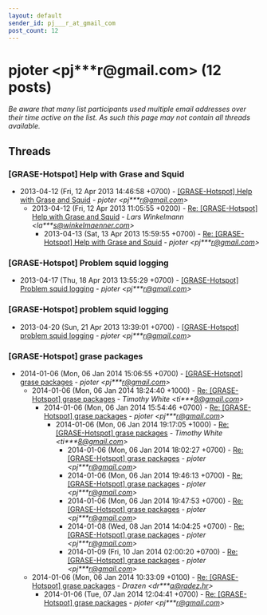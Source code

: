 ```yaml
---
layout: default
sender_id: pj___r_at_gmail_com
post_count: 12
---
```


# pjoter <pj***r<span>@</span>gmail.com> (12 posts)

_Be aware that many list participants used multiple email addresses over their time active on the list. As such this page may not contain all threads available._

## Threads

### [GRASE-Hotspot] Help with Grase and Squid
+ 2013-04-12 (Fri, 12 Apr 2013 14:46:58 +0700) - [[GRASE-Hotspot] Help with Grase and Squid](/archive/2013/04/7cbc900a91746526630210b31ee0bf2fe40bb12e2740e650f9b768ee7e714266) - _pjoter \<pj***r@gmail.com\>_
  + 2013-04-12 (Fri, 12 Apr 2013 11:05:55 +0200) - [Re: [GRASE-Hotspot] Help with Grase and Squid](/archive/2013/04/8c479b3c0aff056e86e640d02811a1ad82e744e821c6a8b48589235559d49fdd) - _Lars Winkelmann \<la***s@winkelmaenner.com\>_
    + 2013-04-13 (Sat, 13 Apr 2013 15:59:55 +0700) - [Re: [GRASE-Hotspot] Help with Grase and Squid](/archive/2013/04/306c5af8b4d8c1593600cb19d4133c36ef3fc593adbb8f5fbcd0643e023a0e73) - _pjoter \<pj***r@gmail.com\>_

### [GRASE-Hotspot] Problem squid logging
+ 2013-04-17 (Thu, 18 Apr 2013 13:55:29 +0700) - [[GRASE-Hotspot] Problem squid logging](/archive/2013/04/9b27a90188b58685b4fe97965a4c0823dc4cdc2e70c7f14ffbc8b9462bb67c5f) - _pjoter \<pj***r@gmail.com\>_

### [GRASE-Hotspot] problem squid logging
+ 2013-04-20 (Sun, 21 Apr 2013 13:39:01 +0700) - [[GRASE-Hotspot] problem squid logging](/archive/2013/04/2d06e631cfbd4009c9a0d43143358dbfd1080ecf138c004a6fcf95958f33be24) - _pjoter \<pj***r@gmail.com\>_

### [GRASE-Hotspot] grase packages
+ 2014-01-06 (Mon, 06 Jan 2014 15:06:55 +0700) - [[GRASE-Hotspot] grase packages](/archive/2014/01/ee8589369ef3f35400f7451c9a17c2781a0e6f00600ae2ffbea698035038c890) - _pjoter \<pj***r@gmail.com\>_
  + 2014-01-06 (Mon, 06 Jan 2014 18:24:40 +1000) - [Re: [GRASE-Hotspot] grase packages](/archive/2014/01/228441e0bf2ec03fbbed412509a6378e92187bc58be39fd8e2cf5452c348e657) - _Timothy White \<ti***8@gmail.com\>_
    + 2014-01-06 (Mon, 06 Jan 2014 15:54:46 +0700) - [Re: [GRASE-Hotspot] grase packages](/archive/2014/01/a997824c221ecd97accfa8215f5aee26ddcc0f5cb831998333f2753f953cdab5) - _pjoter \<pj***r@gmail.com\>_
      + 2014-01-06 (Mon, 06 Jan 2014 19:17:05 +1000) - [Re: [GRASE-Hotspot] grase packages](/archive/2014/01/f823004a4e2494844711413132e288e5940ae4516005fee41fdbbe9af3cfea00) - _Timothy White \<ti***8@gmail.com\>_
        + 2014-01-06 (Mon, 06 Jan 2014 18:02:27 +0700) - [Re: [GRASE-Hotspot] grase packages](/archive/2014/01/e4b14b746d7835240dc49c6571a4c4753aaa1209adf9ead642aa23f23f8b3d73) - _pjoter \<pj***r@gmail.com\>_
        + 2014-01-06 (Mon, 06 Jan 2014 19:46:13 +0700) - [Re: [GRASE-Hotspot] grase packages](/archive/2014/01/bbf6de3b83f338e08eacbdc9127818f404ca897804d9b3592e8197b2b85f6526) - _pjoter \<pj***r@gmail.com\>_
        + 2014-01-06 (Mon, 06 Jan 2014 19:47:53 +0700) - [Re: [GRASE-Hotspot] grase packages](/archive/2014/01/9942318697a9e21efe6d88e03c7c2ba0bbcc5ccc43326d40cb2db10fb3b8fd4d) - _pjoter \<pj***r@gmail.com\>_
        + 2014-01-08 (Wed, 08 Jan 2014 14:04:25 +0700) - [Re: [GRASE-Hotspot] grase packages](/archive/2014/01/89d514c027de64f80bb2f19ddd70569dc5e4492e36c82175d5fa4b0383f21366) - _pjoter \<pj***r@gmail.com\>_
        + 2014-01-09 (Fri, 10 Jan 2014 02:00:20 +0700) - [Re: [GRASE-Hotspot] grase packages](/archive/2014/01/b14d9931274c47f9e753343a5e2098d898011e0daa5d2f05626640eb35356564) - _pjoter \<pj***r@gmail.com\>_
  + 2014-01-06 (Mon, 06 Jan 2014 10:33:09 +0100) - [Re: [GRASE-Hotspot] grase packages](/archive/2014/01/0ac3585d0df578682faf8f009fd28c5caa417c9c1f7db4132c6527bf187b1483) - _Drazen \<dr***a@radez.hr\>_
    + 2014-01-06 (Tue, 07 Jan 2014 12:04:41 +0700) - [Re: [GRASE-Hotspot] grase packages](/archive/2014/01/0a42a8f0fd274479c5d09283a1657efeca7557e7681e47b0a2c7d0bbb8c76eb4) - _pjoter \<pj***r@gmail.com\>_

